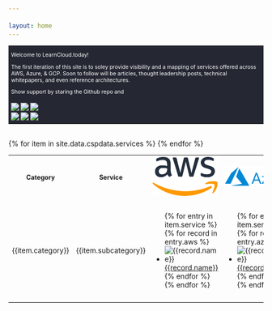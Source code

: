 ```yaml
---

layout: home
---
```

<head>
    <meta charset="utf-8">
    <link rel="icon" type="image/x-icon" href="img/favicon/favicon.ico"/>
    <meta http-equiv="X-UA-Compatible" content="IE=edge">
    <meta name="viewport" content="width=device-width, initial-scale=1">
    <META NAME="Keywords" CONTENT="aws, azure, gcp, csp, cloud, cloud service provider, cloud computing, cloud services">
    <META NAME="Description" CONTENT="Mapping of services offered by Public Cloud Service Providers">
    <META NAME="Author" CONTENT="Abrom Douglas III">
    <link rel="canonical" href="https://learncloud.today/">
    <title>LearnCloud.today</title>
</head>
<!-- ========================= addthis sharing ========================= -->
<script type="text/javascript" src="//s7.addthis.com/js/300/addthis_widget.js#pubid=ra-63d59243da3cfde4"></script>
<!-- ========================= intro info ========================= -->
<table id="intro" style="margin-bottom: 30px; width: 100%; text-align: left; color: #3f3f3f; border-collapse: collapse; background-color: #252833; color:white; font-size: 1.1vw">
<tr>
    <td>
      <p>Welcome to LearnCloud.today!</p>
      <p>The first iteration of this site is to soley provide visibility and a mapping of services offered across AWS, Azure, & GCP. Soon to follow will be articles, thought leadership posts, technical whitepapers, and even reference architectures.</p>
      <p>Show support by staring the Github repo and </p>
    </td>
  </tr>
  <tr>
    <td>
      <a href="https://github.com/iamabrom" target="_blank"> <img style="height:1.5em; width:auto;" src="https://img.shields.io/github/followers/iamabrom?label=Follow%20%40iamAbrom&style=social"></a>
      <a href="https://github.com/iamabrom/learncloud" target="_blank"> <img style="height:1.5em; width:auto;" src="https://img.shields.io/github/stars/iamabrom/learncloud?label=Repo%20Stars&style=social"></a>
      <a href="https://github.com/iamabrom/learncloud/issues" target="_blank"> <img style="height:1.5em; width:auto;" src="https://img.shields.io/github/issues-raw/iamabrom/learncloud"></a><br>
      <a href="https://authn.cc/@abrom" target="_blank"> <img style="height:1.2em; width:auto;" src="https://img.shields.io/mastodon/follow/109379946434563076?domain=https%3A%2F%2Fauthn.cc&style=social"></a>
      <a href="https://twitter.com/iamAbrom" target="_blank"> <img style="height:1.2em; width:auto;" src="https://img.shields.io/twitter/follow/iamabrom?style=social"></a>
      <a href="https://www.buymeacoffee.com/abrom" target="_blank"> <img style="height:1.2em; width:auto;" src="https://badgen.net/badge/icon/Buy me a coffee/yellow?icon=buymeacoffee&label"></a>
    </td>
  </tr>
</table>
<!-- ========================= mapping table ========================= -->
<table id="cloudservices">
  <tr align="center" style="position: sticky; top: 0; z-index: 1;" class="header">
	<th style="font-size: 1.30vw; width:10%">Category</th>
    <th style="font-size: 1.30vw; width:10%">Service</th>
    <th><img  src="img/csp_logos/aws.svg" alt="AWS Logo" class="awslogo"/></th>
	<th><img  src="img/csp_logos/azure.svg" alt="Azure Logo" class="azurelogo"/></th>
	<th><img  src="img/csp_logos/gcp.svg" alt="GCP Logo" class="gcplogo"/></th>
  </tr>
	{% for item in site.data.cspdata.services %}
	<tr>
		<td>{{item.category}}</td>
		<td>{{item.subcategory}}</td>
		<td>
			<ul>
			    {% for entry in item.service %} 
					{% for record in entry.aws %}
						<li ><img src="img/icons/aws/{{record.icon}}" alt="{{record.name}}" > <a href="{{record.link}}" target="_blank" alt="{{record.name}}">{{record.name}}</a></li>
					{% endfor %}	
				{% endfor %}	
			</ul>
		</td>
		<td>
			<ul>
			    {% for entry in item.service %} 
					{% for record in entry.azure %}
						<li><img src="img/icons/azure/{{record.icon}}" alt="{{record.name}}"  ><a href="{{record.link}}" target="_blank" alt="{{record.name}}">{{record.name}}</a></li>
					{% endfor %}	
				{% endfor %}	
			</ul>
		</td>
		<td>
			<ul>
			    {% for entry in item.service %} 
				{% for record in entry.google %}
					<li><img src="img/icons/gcp/{{record.icon}}" alt="{{record.name}}" ><a href="{{record.link}}" target="_blank" alt="{{record.name}}">{{record.name}}</a></li>
				{% endfor %}	
				{% endfor %}	
			</ul>
		</td>
	</tr>
	{% endfor %}
</table>